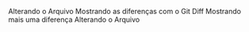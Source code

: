 Alterando o Arquivo 
Mostrando as diferenças com o Git Diff
Mostrando mais uma diferença
Alterando o Arquivo